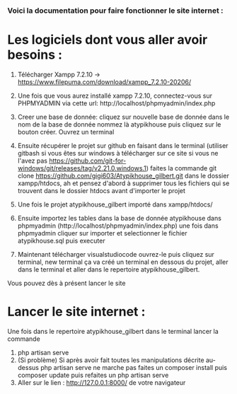 ### Voici la documentation pour faire fonctionner le site internet : 

# Les logiciels dont vous aller avoir besoins : 
1. Télécharger Xampp 7.2.10 -> https://www.filepuma.com/download/xampp_7.2.10-20206/
2. Une fois que vous aurez installé xampp 7.2.10, connectez-vous sur PHPMYADMIN via cette url: http://localhost/phpmyadmin/index.php

3. Creer une base de donnée:
cliquez sur nouvelle base de donnée dans le nom de la base de donnée nommez là atypikhouse puis cliquez sur le bouton créer.
Ouvrez un terminal

4. Ensuite récupérer le projet sur github en faisant dans le terminal (utiliser gitbash si vous êtes sur windows à télécharger sur ce site si vous ne l'avez pas https://github.com/git-for-windows/git/releases/tag/v2.21.0.windows.1) faites la commande
git clone https://github.com/gigi603/Atypikhouse_gilbert.git dans le dossier xampp/htdocs, ah et pensez d'abord à supprimer tous les fichiers qui se trouvent dans le dossier htdocs avant d'importer le projet

5. Une fois le projet atypikhouse_gilbert importé dans xampp/htdocs/

7. Ensuite importez les tables dans la base de donnée atypikhouse dans phpmyadmin (http://localhost/phpmyadmin/index.php) une fois dans phpmyadmin cliquer sur importer et selectionner le fichier atypikhouse.sql puis executer

8. Maintenant télécharger visualstudiocode ouvrez-le puis cliquez sur terminal, new terminal ça va créé un terminal en dessous du projet, aller dans le terminal et aller dans le repertoire atypikhouse_gilbert.


Vous pouvez dès à présent lancer le site

# Lancer le site internet : 
Une fois dans le repertoire atypikhouse_gilbert dans le terminal lancer la commande
1. php artisan serve
2. (Si problème) Si après avoir fait toutes les manipulations décrite au-dessus php artisan serve ne marche pas faites un composer install puis composer update puis refaites un php artisan serve
3. Aller sur le lien : http://127.0.0.1:8000/ de votre navigateur
